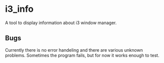 # i3_info
A tool to display information about i3 window manager.

## Bugs
Currently there is no error handeling and there are various unknown problems.
Sometimes the program fails, but for now it works enough to test.

